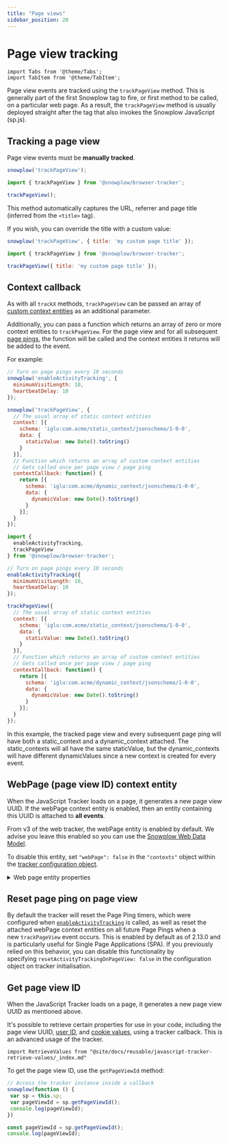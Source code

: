 ```yaml
---
title: "Page views"
sidebar_position: 20
---
```


# Page view tracking

```mdx-code-block
import Tabs from '@theme/Tabs';
import TabItem from '@theme/TabItem';
```

Page view events are tracked using the `trackPageView` method. This is generally part of the first Snowplow tag to fire, or first method to be called, on a particular web page. As a result, the `trackPageView` method is usually deployed straight after the tag that also invokes the Snowplow JavaScript (sp.js).

## Tracking a page view

Page view events must be **manually tracked**.

<Tabs groupId="platform" queryString>
  <TabItem value="js" label="JavaScript (tag)">

```javascript runnable
snowplow('trackPageView');
```

  </TabItem>
  <TabItem value="browser" label="Browser (npm)" default>

```javascript
import { trackPageView } from '@snowplow/browser-tracker';

trackPageView();
```
  </TabItem>
</Tabs>

This method automatically captures the URL, referrer and page title (inferred from the `<title>` tag).

If you wish, you can override the title with a custom value:

<Tabs groupId="platform" queryString>
  <TabItem value="js" label="JavaScript (tag)">

```javascript runnable
snowplow('trackPageView', { title: 'my custom page title' });
```

  </TabItem>
  <TabItem value="browser" label="Browser (npm)" default>

```javascript
import { trackPageView } from '@snowplow/browser-tracker';

trackPageView({ title: 'my custom page title' });
```
  </TabItem>
</Tabs>

## Context callback

As with all `trackX` methods, `trackPageView` can be passed an array of [custom context entities](/docs/collecting-data/collecting-from-own-applications/javascript-trackers/web-tracker/custom-tracking-using-schemas/index.md) as an additional parameter.

Additionally, you can pass a function which returns an array of zero or more context entities to `trackPageView`. For the page view and for all subsequent [page pings](/docs/collecting-data/collecting-from-own-applications/javascript-trackers/web-tracker/tracking-events/activity-page-pings/index.md), the function will be called and the context entities it returns will be added to the event.

For example:

<Tabs groupId="platform" queryString>
  <TabItem value="js" label="JavaScript (tag)" default>

```javascript
// Turn on page pings every 10 seconds
snowplow('enableActivityTracking', {
  minimumVisitLength: 10,
  heartbeatDelay: 10
});

snowplow('trackPageView', {
  // The usual array of static context entities
  context: [{
    schema: 'iglu:com.acme/static_context/jsonschema/1-0-0',
    data: {
      staticValue: new Date().toString()
    }
  }],
  // Function which returns an array of custom context entities
  // Gets called once per page view / page ping
  contextCallback: function() {
    return [{
      schema: 'iglu:com.acme/dynamic_context/jsonschema/1-0-0',
      data: {
        dynamicValue: new Date().toString()
      }
    }];
  }
});
```

</TabItem>
<TabItem value="browser" label="Browser (npm)">

```javascript
import {
  enableActivityTracking,
  trackPageView
} from '@snowplow/browser-tracker';

// Turn on page pings every 10 seconds
enableActivityTracking({
  minimumVisitLength: 10,
  heartbeatDelay: 10
});

trackPageView({
  // The usual array of static context entities
  context: [{
    schema: 'iglu:com.acme/static_context/jsonschema/1-0-0',
    data: {
      staticValue: new Date().toString()
    }
  }],
  // Function which returns an array of custom context entities
  // Gets called once per page view / page ping
  contextCallback: function() {
    return [{
      schema: 'iglu:com.acme/dynamic_context/jsonschema/1-0-0',
      data: {
        dynamicValue: new Date().toString()
      }
    }];
  }
});
```
  </TabItem>
</Tabs>

In this example, the tracked page view and every subsequent page ping will have both a static_context and a dynamic_context attached. The static_contexts will all have the same staticValue, but the dynamic_contexts will have different dynamicValues since a new context is created for every event.

## WebPage (page view ID) context entity

When the JavaScript Tracker loads on a page, it generates a new page view UUID. If the webPage context entity is enabled, then an entity containing this UUID is attached to **all events**.

From v3 of the web tracker, the webPage entity is enabled by default. We advise you leave this enabled so you can use the [Snowplow Web Data Model](/docs/modeling-your-data/modeling-your-data-with-dbt/dbt-models/dbt-web-data-model/index.md).

To disable this entity, set `"webPage": false` in the `"contexts"` object within the [tracker configuration object](/docs/collecting-data/collecting-from-own-applications/javascript-trackers/web-tracker/tracker-setup/initialization-options/index.md).

<details>
    <summary>Web page entity properties</summary>

The [web_page](https://github.com/snowplow/iglu-central/blob/master/schemas/com.snowplowanalytics.snowplow/web_page/jsonschema/1-0-0) context entity consists of the following property:

| Attribute | Description                             | Required? |
|-----------|-----------------------------------------|-----------|
| `id`      | An identifier (UUID) for the page view. | Yes       |

</details>

## Reset page ping on page view

By default the tracker will reset the Page Ping timers, which were configured when [`enableActivityTracking`](/docs/collecting-data/collecting-from-own-applications/javascript-trackers/web-tracker/tracking-events/activity-page-pings/index.md) is called, as well as reset the attached webPage context entities on all future Page Pings when a new `trackPageView` event occurs. This is enabled by default as of 2.13.0 and is particularly useful for Single Page Applications (SPA). If you previously relied on this behavior, you can disable this functionality by specifying `resetActivityTrackingOnPageView: false` in the configuration object on tracker initialisation.

## Get page view ID

When the JavaScript Tracker loads on a page, it generates a new page view UUID as mentioned above.

It's possible to retrieve certain properties for use in your code, including the page view UUID, [user ID](/docs/collecting-data/collecting-from-own-applications/javascript-trackers/web-tracker/tracking-events/#getting-user-id-once-set), and [cookie values](/docs/collecting-data/collecting-from-own-applications/javascript-trackers/web-tracker/cookies-and-local-storage/getting-cookie-values/#retrieving-cookie-properties-from-the-tracker), using a tracker callback. This is an advanced usage of the tracker.

```mdx-code-block
import RetrieveValues from "@site/docs/reusable/javascript-tracker-retrieve-values/_index.md"
```

<Tabs groupId="platform" queryString>
  <TabItem value="js" label="JavaScript (tag)" default>

<RetrieveValues lang="javascript" />

  </TabItem>
  <TabItem value="browser" label="Browser (npm)">

<RetrieveValues lang="browser" />

  </TabItem>
</Tabs>

To get the page view ID, use the `getPageViewId` method:

<Tabs groupId="platform" queryString>
  <TabItem value="js" label="JavaScript (tag)" default>

```javascript
// Access the tracker instance inside a callback
snowplow(function () {
 var sp = this.sp;
 var pageViewId = sp.getPageViewId();
 console.log(pageViewId);
})
```

  </TabItem>
  <TabItem value="browser" label="Browser (npm)">

```javascript
const pageViewId = sp.getPageViewId();
console.log(pageViewId);
```

  </TabItem>
</Tabs>
